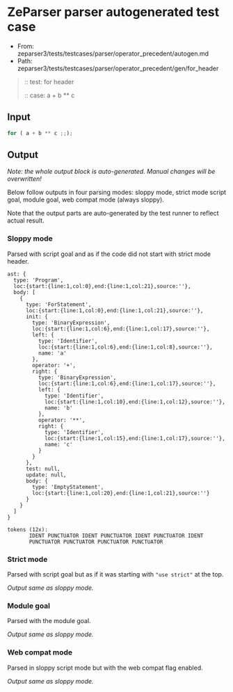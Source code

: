 # ZeParser parser autogenerated test case

- From: zeparser3/tests/testcases/parser/operator_precedent/autogen.md
- Path: zeparser3/tests/testcases/parser/operator_precedent/gen/for_header

> :: test: for header
>
> :: case: a + b ** c

## Input


`````js
for ( a + b ** c ;;);
`````

## Output

_Note: the whole output block is auto-generated. Manual changes will be overwritten!_

Below follow outputs in four parsing modes: sloppy mode, strict mode script goal, module goal, web compat mode (always sloppy).

Note that the output parts are auto-generated by the test runner to reflect actual result.

### Sloppy mode

Parsed with script goal and as if the code did not start with strict mode header.

`````
ast: {
  type: 'Program',
  loc:{start:{line:1,col:0},end:{line:1,col:21},source:''},
  body: [
    {
      type: 'ForStatement',
      loc:{start:{line:1,col:0},end:{line:1,col:21},source:''},
      init: {
        type: 'BinaryExpression',
        loc:{start:{line:1,col:6},end:{line:1,col:17},source:''},
        left: {
          type: 'Identifier',
          loc:{start:{line:1,col:6},end:{line:1,col:8},source:''},
          name: 'a'
        },
        operator: '+',
        right: {
          type: 'BinaryExpression',
          loc:{start:{line:1,col:6},end:{line:1,col:17},source:''},
          left: {
            type: 'Identifier',
            loc:{start:{line:1,col:10},end:{line:1,col:12},source:''},
            name: 'b'
          },
          operator: '**',
          right: {
            type: 'Identifier',
            loc:{start:{line:1,col:15},end:{line:1,col:17},source:''},
            name: 'c'
          }
        }
      },
      test: null,
      update: null,
      body: {
        type: 'EmptyStatement',
        loc:{start:{line:1,col:20},end:{line:1,col:21},source:''}
      }
    }
  ]
}

tokens (12x):
       IDENT PUNCTUATOR IDENT PUNCTUATOR IDENT PUNCTUATOR IDENT
       PUNCTUATOR PUNCTUATOR PUNCTUATOR PUNCTUATOR
`````

### Strict mode

Parsed with script goal but as if it was starting with `"use strict"` at the top.

_Output same as sloppy mode._

### Module goal

Parsed with the module goal.

_Output same as sloppy mode._

### Web compat mode

Parsed in sloppy script mode but with the web compat flag enabled.

_Output same as sloppy mode._
